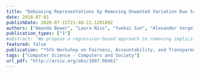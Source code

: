```yaml
---
title: "Debiasing Representations by Removing Unwanted Variation Due to Protected Attributes"
date: 2018-07-01
publishDate: 2020-07-15T21:48:22.120189Z
authors: ["Amanda Bower", "Laura Niss", "Yuekai Sun", "Alexander Vargo"]
publication_types: ["1"]
#abstract: "We propose a regression-based approach to removing implicit biases in representations. On tasks where the protected attribute is observed, the method is statistically more efficient than known approaches. Further, we show that this approach leads to debiased representations that satisfy a first order approximation of conditional parity. Finally, we demonstrate the efficacy of the proposed approach by reducing racial bias in recidivism risk scores."
featured: false
publication: "*5th Workshop on Fairness, Accountability, and Transparency in Machine Learning*"
tags: ["Computer Science - Computers and Society"]
url_pdf: "http://arxiv.org/abs/1807.00461"
---
```

